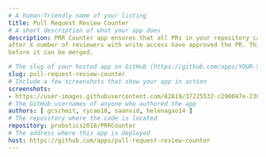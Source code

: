 ```yaml
---
# A human-friendly name of your listing
title: Pull Request Review Counter
# A short description of what your app does
description: PRR Counter app ensures that all PRs in your repository can only be merged 
after X number of reviewers with write access have approved the PR. This allows you to customize how many reviewers need to Approve a PR
before it can be merged.

# The slug of your hosted app on GitHub (https://github.com/apps/YOUR-SLUG)
slug: pull-request-review-counter
# Include a few screenshots that show your app in action
screenshots:
- https://user-images.githubusercontent.com/82819/37225532-c290047e-238b-11e8-9443-0322d16cc0b1.png
# The GitHub usernames of anyone who authored the app
authors: [ gcschmit, rycao18, saanvid, helenagao14 ]
# The repository where the code is located
repository: probotics2018/PRRCounter
# The address where this app is deployed
host: https://github.com/apps/pull-request-review-counter
---
```

